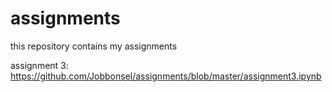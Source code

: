 # assignments
this repository contains my assignments


assignment 3: https://github.com/Jobbonsel/assignments/blob/master/assignment3.ipynb
